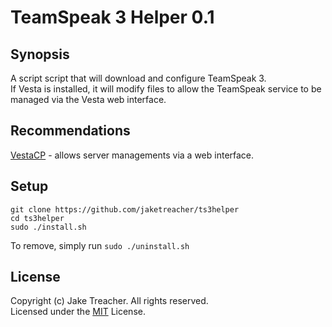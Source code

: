 # TeamSpeak 3 Helper 0.1

## Synopsis
A script script that will download and configure TeamSpeak 3.  
If Vesta is installed, it will modify files to allow the TeamSpeak service to be managed via the Vesta web interface.

## Recommendations
[VestaCP](https://vestacp.com) - allows server managements via a web interface.

## Setup
```
git clone https://github.com/jaketreacher/ts3helper
cd ts3helper
sudo ./install.sh
```

To remove, simply run `sudo ./uninstall.sh`

## License

Copyright (c) Jake Treacher. All rights reserved.  
Licensed under the [MIT](https://github.com/jaketreacher/ts3helper/blob/master/LICENSE.txt) License.  
